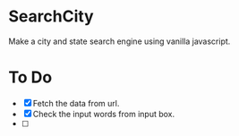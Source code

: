 # SearchCity

Make a city and state search engine using vanilla javascript.

# To Do

- [x] Fetch the data from url.
- [x] Check the input words from input box.
- [ ]
